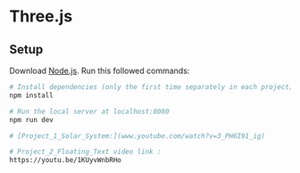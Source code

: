# Three.js

## Setup
Download [Node.js](https://nodejs.org/en/download/).
Run this followed commands:

``` bash
# Install dependencies (only the first time separately in each project)
npm install

# Run the local server at localhost:8080
npm run dev

# [Project_1_Solar_System:](www.youtube.com/watch?v=3_PH6I91_ig)

# Project_2_Floating_Text video link : 
https://youtu.be/1KUyvWnbRHo
```
